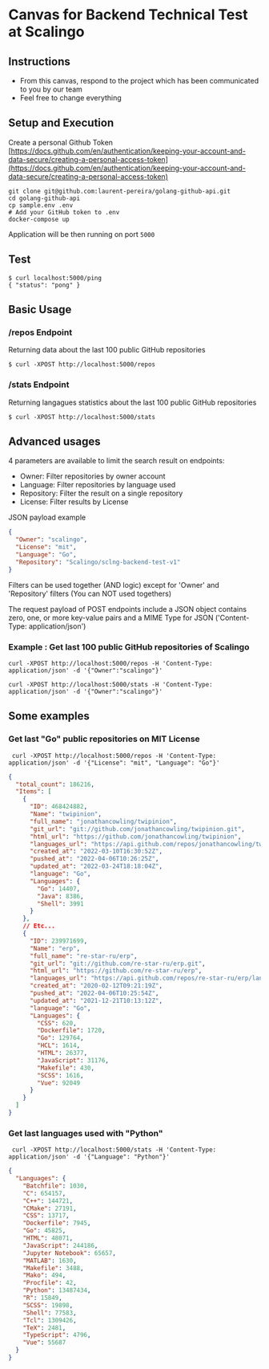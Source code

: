 # Canvas for Backend Technical Test at Scalingo

## Instructions

* From this canvas, respond to the project which has been communicated to you by our team
* Feel free to change everything

## Setup and Execution

Create a personal Github Token
[https://docs.github.com/en/authentication/keeping-your-account-and-data-secure/creating-a-personal-access-token](https://docs.github.com/en/authentication/keeping-your-account-and-data-secure/creating-a-personal-access-token)
````
git clone git@github.com:laurent-pereira/golang-github-api.git
cd golang-github-api
cp sample.env .env
# Add your GitHub token to .env
docker-compose up
````

Application will be then running on port `5000`

## Test

````
$ curl localhost:5000/ping
{ "status": "pong" }
````

## Basic Usage

### /repos Endpoint
Returning data about the last 100 public GitHub repositories

````console
$ curl -XPOST http://localhost:5000/repos
````

### /stats Endpoint
Returning langagues statistics about the last 100 public GitHub repositories

````console
$ curl -XPOST http://localhost:5000/stats
````

## Advanced usages
4 parameters are available to limit the search result on endpoints:

- Owner: Filter repositories by owner account
- Language: Filter repositories by language used
- Repository: Filter the result on a single repository
- License: Filter results by License

JSON payload example
````json
{
  "Owner": "scalingo",
  "License": "mit",
  "Language": "Go",
  "Repository": "Scalingo/sclng-backend-test-v1"
}
````

Filters can be used together (AND logic) except for 'Owner' and 'Repository' filters (You can NOT used togethers)

The request payload of POST endpoints include a JSON object contains zero, one, or more key-value pairs and a MIME Type for JSON ('Content-Type: application/json')

### Example : Get last 100 public GitHub repositories of Scalingo 
````console
curl -XPOST http://localhost:5000/repos -H 'Content-Type: application/json' -d '{"Owner":"scalingo"}'

curl -XPOST http://localhost:5000/stats -H 'Content-Type: application/json' -d '{"Owner":"scalingo"}'
````

## Some examples

### Get last "Go" public repositories on MIT License

````console
 curl -XPOST http://localhost:5000/repos -H 'Content-Type: application/json' -d '{"License": "mit", "Language": "Go"}'
````

````json
{
  "total_count": 186216,
  "Items": [
    {
      "ID": 468424882,
      "Name": "twipinion",
      "full_name": "jonathancowling/twipinion",
      "git_url": "git://github.com/jonathancowling/twipinion.git",
      "html_url": "https://github.com/jonathancowling/twipinion",
      "languages_url": "https://api.github.com/repos/jonathancowling/twipinion/languages",
      "created_at": "2022-03-10T16:30:52Z",
      "pushed_at": "2022-04-06T10:26:25Z",
      "updated_at": "2022-03-24T18:18:04Z",
      "language": "Go",
      "Languages": {
        "Go": 14407,
        "Java": 8386,
        "Shell": 3991
      }
    },
    // Etc...
    {
      "ID": 239971699,
      "Name": "erp",
      "full_name": "re-star-ru/erp",
      "git_url": "git://github.com/re-star-ru/erp.git",
      "html_url": "https://github.com/re-star-ru/erp",
      "languages_url": "https://api.github.com/repos/re-star-ru/erp/languages",
      "created_at": "2020-02-12T09:21:19Z",
      "pushed_at": "2022-04-06T10:25:54Z",
      "updated_at": "2021-12-21T10:13:12Z",
      "language": "Go",
      "Languages": {
        "CSS": 620,
        "Dockerfile": 1720,
        "Go": 129764,
        "HCL": 1614,
        "HTML": 26377,
        "JavaScript": 31176,
        "Makefile": 430,
        "SCSS": 1616,
        "Vue": 92049
      }
    }
  ]
}
````

### Get last languages used with "Python"
````console
 curl -XPOST http://localhost:5000/stats -H 'Content-Type: application/json' -d '{"Language": "Python"}'
````

````json
{
  "Languages": {
    "Batchfile": 1030,
    "C": 654157,
    "C++": 144721,
    "CMake": 27191,
    "CSS": 13717,
    "Dockerfile": 7945,
    "Go": 45825,
    "HTML": 48071,
    "JavaScript": 244186,
    "Jupyter Notebook": 65657,
    "MATLAB": 1630,
    "Makefile": 3488,
    "Mako": 494,
    "Procfile": 42,
    "Python": 13487434,
    "R": 15849,
    "SCSS": 19898,
    "Shell": 77583,
    "Tcl": 1309426,
    "TeX": 2481,
    "TypeScript": 4796,
    "Vue": 55687
  }
}
````